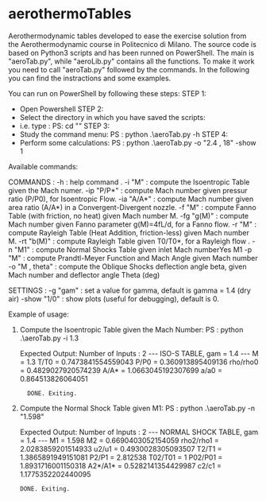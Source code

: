 # aerothermoTables
Aerothermodynamic tables developed to ease the exercise solution from the Aerothermodynamic course in Politecnico di Milano.
The source code is based on Python3 scripts and has been runned on PowerShell. 
The main is "aeroTab.py", while "aeroLib.py" contains all the functions.
To make it work you need to call "aeroTab.py" followed by the commands.
In the following you can find the instractions and some examples.

You can run on PowerShell by following these steps:
STEP 1: 
  - Open Powershell
STEP 2: 
  - Select the directory in which you have saved the scripts: 
  - i.e. type :
    PS: cd "<PATH>"
STEP 3:
  - Study the command menu:
    PS : python .\aeroTab.py -h
 STEP 4: 
  - Perform some calculations:
    PS : python .\aeroTab.py -o "2.4 , 18"  -show 1

Available commands:

COMMANDS       :
 -h              : help command .
 -i "M"          : compute the Isoentropic Table given the Mach numer.
 -ip "P/P*"      : compute Mach number given pressur ratio (P/P0), for Isoentropic Flow.
 -ia "A/A*"      : compute Mach number given area ratio (A/A*) in a Convergent-Divergent nozzle.
 -f "M"          : compute Fanno Table (with friction, no heat) given Mach number M.
 -fg "g(M)"      : compute Mach number given Fanno parameter g(M)=4fL/d, for a Fanno flow.
 -r "M"          : compute Rayleigh Table (Heat Addition, friction-less) given Mach number M.
 -rt "b(M)"      : compute Rayleigh Table given T0/T0*, for a Rayleigh flow .
 -n "M1"         : compute Normal Shocks Table given inlet Mach numberYes  M1
 -p "M"          : compute Prandtl-Meyer Function and Mach Angle  given Mach number
 -o "M , theta"  : compute the Oblique Shocks deflection angle beta, given Mach number and deflector angle Theta (deg)

SETTINGS   :
 -g "gam"    : set a value for gamma, default is gamma = 1.4 (dry air)
 -show "1/0" : show plots (useful for debugging), default is 0.
 
 Example of usage: 
 1. Compute the Isoentropic Table given the Mach Number:
    PS : python .\aeroTab.py -i 1.3
    
    Expected Output: 
          Number of Inputs :  2
          --- ISO-S TABLE, gam =  1.4  ---
          M =  1.3
          T/T0 = 0.7473841554559043
          P/P0 = 0.360913895409136
          rho/rho0 = 0.4829027920574239
          A/A* = 1.0663045192307699
          a/a0 = 0.864513826064051

          DONE. Exiting.
  
 2. Compute the Normal Shock Table given M1:
    PS : python .\aeroTab.py -n "1.598" 
  
    Expected Output: 
        Number of Inputs :  2
        --- NORMAL SHOCK TABLE, gam =  1.4  ---
        M1 =  1.598
        M2 =  0.6690403052154059
        rho2/rho1 = 2.0283859201514933
        u2/u1 = 0.4930028305093507
        T2/T1 = 1.3865891949151081
        P2/P1 = 2.812538
        T02/T01 = 1
        P02/P01 = 1.8931716001150318
        A2*/A1* = 0.5282141354429987
        c2/c1 = 1.1775352202440095

        DONE. Exiting.
 
